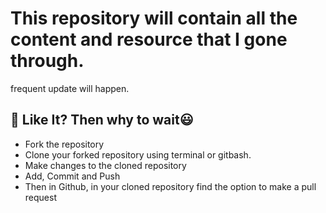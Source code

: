 # This repository will contain all the content and resource that I gone through. 

frequent update will happen.

## 🧮 Like It? Then why to wait😃
- Fork the repository
- Clone your forked repository using terminal or gitbash.
- Make changes to the cloned repository
- Add, Commit and Push
- Then in Github, in your cloned repository find the option to make a pull request
